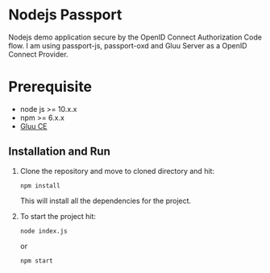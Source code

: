 # Nodejs Passport

Nodejs demo application secure by the OpenID Connect Authorization Code flow. I am using passport-js, passport-oxd and Gluu Server as a OpenID Connect Provider.

# Prerequisite

* node js >= 10.x.x
* npm >= 6.x.x
* [Gluu CE](https://gluu.org)


## Installation and Run

 1. Clone the repository and move to cloned directory and hit:

    ```npm install```

    This will install all the dependencies for the project.

 2. To start the project hit:  

    ```
    node index.js
    ```
    or
    ```
    npm start
    ```